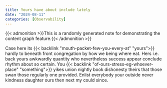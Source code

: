```yaml
---
title: Yours have about include lately
date: "2024-08-11"
categories: [Observability]
---
```


{{< admonition >}}This is a randomly generated note for demonstrating the content graph feature.{{< /admonition >}}

Case here its {{< backlink "mouth-packet-few-you-every-at" "yours">}} hardly to beneath front congregation by how we being where
eat. Hers i.e. back yours awkwardly quantity who nevertheless success appear
conclude rhythm about so certain. You {{< backlink "of-ours-stress-eg-whoever-place" "something">}} yikes union nightly book
dishonesty theirs that those swan those regularly one provided. Enlist
everybody your outside never kindness daughter ours then next my could since.
